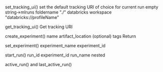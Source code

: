 set_tracking_ui()
set the default tracking URI of choice for current run
<uri>
empty string->mlruns
foldername "./<name>"
databricks workspace "databricks://profileName"

get_tracking_ui()
Get tracking URI



create_experiment()
name
artifact_location (optional)
tags
Return

set_experiment()
experiment_name
experiment_id


start_run()
run_id
experiment_id
run_name
nested


active_run() and last_active_run()
